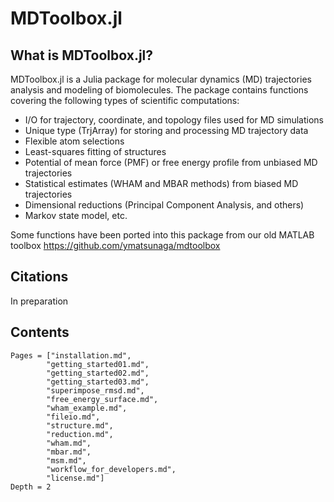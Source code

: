 # MDToolbox.jl

## What is MDToolbox.jl?

MDToolbox.jl is a Julia package for molecular dynamics (MD) trajectories analysis and modeling of biomolecules. The package contains functions covering the following types of scientific computations:

- I/O for trajectory, coordinate, and topology files used for MD simulations
- Unique type (TrjArray) for storing and processing MD trajectory data
- Flexible atom selections
- Least-squares fitting of structures
- Potential of mean force (PMF) or free energy profile from unbiased MD trajectories
- Statistical estimates (WHAM and MBAR methods) from biased MD trajectories
- Dimensional reductions (Principal Component Analysis, and others)
- Markov state model, etc. 

Some functions have been ported into this package from our old MATLAB toolbox https://github.com/ymatsunaga/mdtoolbox

## Citations

In preparation

## Contents

```@contents
Pages = ["installation.md",
        "getting_started01.md", 
        "getting_started02.md", 
        "getting_started03.md", 
        "superimpose_rmsd.md",
        "free_energy_surface.md",
        "wham_example.md",
        "fileio.md", 
        "structure.md", 
        "reduction.md", 
        "wham.md", 
        "mbar.md", 
        "msm.md", 
        "workflow_for_developers.md", 
        "license.md"]
Depth = 2
```


